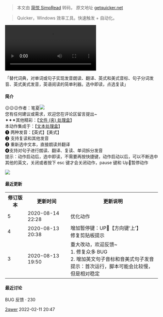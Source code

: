 > 本文由 [简悦 SimpRead](http://ksria.com/simpread/) 转码， 原文地址 [getquicker.net](https://getquicker.net/Sharedaction?code=5ff5e8d5-1b59-4f3a-8b73-08d83cd831d0)

> Quicker，Windows 效率工具。快速触发 + 自动化。

 <video src="" control></video>

 

「替代词典，对单词或句子实现发音朗读、翻译、英式和美式音标、句子分词发音、英式美式发音，英语阅读的简单利器。选中即读，点选复读」

#### 简介

😉😉😉作者：笔夏[![](http://wpa.qq.com/pa?p=2:1547765568:51)](http://wpa.qq.com/msgrd?v=3&uin=1547765568&site=qq&menu=yes)  
您有任何建议或需求，欢迎您在评论区留言提出~  
✦✦✦其他精彩：【[文件 (夹) 处理盒](https://getquicker.net/Sharedaction?code=095e7acd-209e-496d-8292-08d83ad18965&fromMyShare=True)】  
本动作集成于：【[文本处理盒](https://getquicker.net/Sharedaction?code=8e3684d4-8f15-4c5b-0e03-08d8337898d1&fromMyShare=true)】  
❶ 两种发音：【英式】【美式】  
❷ 支持复读和其他发音  
❸ 重新选中文本，直接朗读并翻译  
❹支持对句子进行朗读、翻译、复读、单词拆分发音  
提示：动作启动后，选中即读，不需要再按快捷键，动作启动以后，可以不断选中其他的英文，关闭或者按下 esc 键才会关闭动作，pause 键和 Up🔼暂停动作

![](https://files.getquicker.net/_sitefiles/kb/2020/08/10/234934_28934_image.png?x-oss-process=image/resize,w_800)

#### 最近更新

<table><tbody><tr><th>修订版本</th><th>更新时间</th><th>更新说明</th></tr><tr><td>5</td><td>2020-08-14 22:28</td><td>优化动作</td></tr><tr><td>4</td><td>2020-08-13 20:38</td><td>增加暂停键：UP🔼【方向键‘上’】<br>修复剪贴板提示</td></tr><tr><td>3</td><td>2020-08-13 19:50</td><td>重大改动，欢迎反馈~<br>1. 修复众多 BUG<br>2. 增加英文句子音标和音美式句子发音<br>提示：首次运行，脚本可能会比较慢，但是相对稳定</td></tr></tbody></table>

#### 最近讨论

BUG 反馈 · 230

[2qwer](https://getquicker.net/User/103622/2qwer) 2022-02-11 20:47